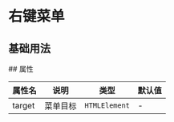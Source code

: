 # 右键菜单

## 基础用法

<demo github="https://github.com/Onion-L/onionl-ui/tree/main/packages/components/contextMenu" vue="../demo/contextmenu/basic.vue"  />
## 属性

| 属性名 | 说明 | 类型 | 默认值 |
| --- | --- | --- | --- |
| target | 菜单目标 | `HTMLElement` | - |
